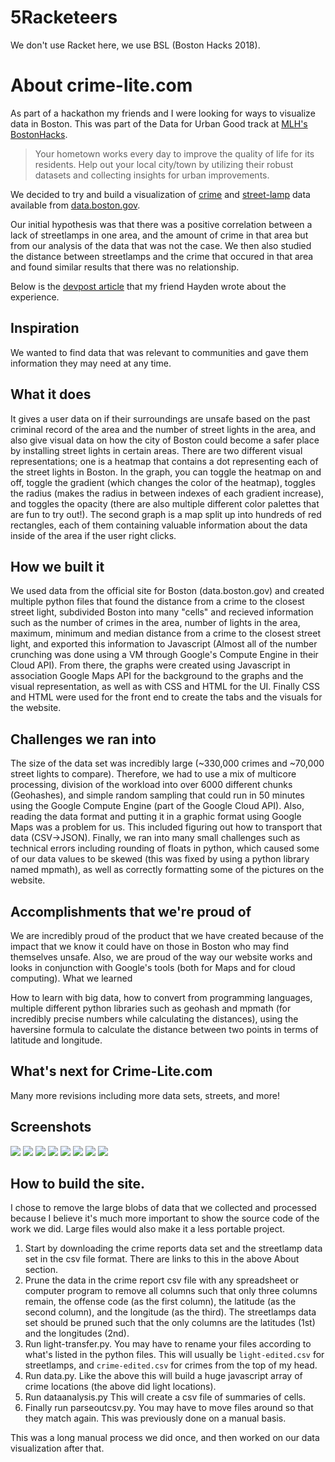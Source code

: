 # 5Racketeers
We don't use Racket here, we use BSL (Boston Hacks 2018).

# About crime-lite.com
As part of a hackathon my friends and I were looking for ways to visualize data in Boston. This was part of the Data for Urban Good track at [MLH's BostonHacks](https://www.bostonhacks.io/).

> Your hometown works every day to improve the quality of life for its residents. Help out your local city/town by utilizing their robust datasets and collecting insights for urban improvements.

We decided to try and build a visualization of [crime](https://data.boston.gov/dataset/crime-incident-reports-august-2015-to-date-source-new-system) and [street-lamp](https://data.boston.gov/dataset/streetlight-locations) data available from [data.boston.gov](https://data.boston.gov/).

Our initial hypothesis was that there was a positive correlation between a lack of streetlamps in one area, and the amount of crime in that area but from our analysis of the data that was not the case. We then also studied the distance between streetlamps and the crime that occured in that area and found similar results that there was no relationship.

Below is the [devpost article](https://devpost.com/software/crime-lite-com#updates) that my friend Hayden wrote about the experience.

## Inspiration

We wanted to find data that was relevant to communities and gave them information they may need at any time.

## What it does

It gives a user data on if their surroundings are unsafe based on the past criminal record of the area and the number of street lights in the area, and also give visual data on how the city of Boston could become a safer place by installing street lights in certain areas. There are two different visual representations; one is a heatmap that contains a dot representing each of the street lights in Boston. In the graph, you can toggle the heatmap on and off, toggle the gradient (which changes the color of the heatmap), toggles the radius (makes the radius in between indexes of each gradient increase), and toggles the opacity (there are also multiple different color palettes that are fun to try out!). The second graph is a map split up into hundreds of red rectangles, each of them containing valuable information about the data inside of the area if the user right clicks.

## How we built it

We used data from the official site for Boston (data.boston.gov) and created multiple python files that found the distance from a crime to the closest street light, subdivided Boston into many "cells" and recieved information such as the number of crimes in the area, number of lights in the area, maximum, minimum and median distance from a crime to the closest street light, and exported this information to Javascript (Almost all of the number crunching was done using a VM through Google's Compute Engine in their Cloud API). From there, the graphs were created using Javascript in association Google Maps API for the background to the graphs and the visual representation, as well as with CSS and HTML for the UI. Finally CSS and HTML were used for the front end to create the tabs and the visuals for the website.

## Challenges we ran into

The size of the data set was incredibly large (~330,000 crimes and ~70,000 street lights to compare). Therefore, we had to use a mix of multicore processing, division of the workload into over 6000 different chunks (Geohashes), and simple random sampling that could run in 50 minutes using the Google Compute Engine (part of the Google Cloud API). Also, reading the data format and putting it in a graphic format using Google Maps was a problem for us. This included figuring out how to transport that data (CSV->JSON). Finally, we ran into many small challenges such as technical errors including rounding of floats in python, which caused some of our data values to be skewed (this was fixed by using a python library named mpmath), as well as correctly formatting some of the pictures on the website.


## Accomplishments that we're proud of

We are incredibly proud of the product that we have created because of the impact that we know it could have on those in Boston who may find themselves unsafe. Also, we are proud of the way our website works and looks in conjunction with Google's tools (both for Maps and for cloud computing).
What we learned

How to learn with big data, how to convert from programming languages, multiple different python libraries such as geohash and mpmath (for incredibly precise numbers while calculating the distances), using the haversine formula to calculate the distance between two points in terms of latitude and longitude.

## What's next for Crime-Lite.com

Many more revisions including more data sets, streets, and more!

## Screenshots

<img src="https://github.com/Math-ias/crime-lite.com/blob/master/Screenshot%20at%202018-11-11%2009-57-10.png"></img>
<img src="https://github.com/Math-ias/crime-lite.com/blob/master/Screenshot%20at%202018-11-12%2006-54-53.png"></img>
<img src="https://github.com/Math-ias/crime-lite.com/blob/master/Screenshot%20at%202018-11-12%2006-54-00.png"></img>
<img src="https://github.com/Math-ias/crime-lite.com/blob/master/Screenshot%20at%202018-11-12%2006-55-26.png"></img>
<img src="https://github.com/Math-ias/crime-lite.com/blob/master/Screenshot%20at%202018-11-12%2006-56-00.png"></img>
<img src="https://github.com/Math-ias/crime-lite.com/blob/master/Screenshot%20at%202018-11-12%2006-56-20.png"></img>
<img src="https://github.com/Math-ias/crime-lite.com/blob/master/Screenshot%20at%202018-11-12%2006-56-43.png"></img>
<img src="https://github.com/Math-ias/crime-lite.com/blob/master/Screenshot%20at%202018-11-12%2006-56-55.png"></img>

## How to build the site.

I chose to remove the large blobs of data that we collected and processed because I believe it's much more important to show the source code of the work we did. Large files would also make it a less portable project.

1. Start by downloading the crime reports data set and the streetlamp data set in the csv file format. There are links to this in the above About section.
2. Prune the data in the crime report csv file with any spreadsheet or computer program to remove all columns such that only three columns remain, the offense code (as the first column), the latitude (as the second column), and the longitude (as the third). The streetlamps data set should be pruned such that the only columns are the latitudes (1st) and the longitudes (2nd).
3. Run light-transfer.py. You may have to rename your files according to what's listed in the python files. This will usually be `light-edited.csv` for streetlamps, and `crime-edited.csv` for crimes from the top of my head.
4. Run data.py. Like the above this will build a huge javascript array of crime locations (the above did light locations).
5. Run dataanalysis.py This will create a csv file of summaries of cells.
6. Finally run parseoutcsv.py. You may have to move files around so that they match again. This was previously done on a manual basis.

This was a long manual process we did once, and then worked on our data visualization after that.
